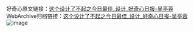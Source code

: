 好奇心原文链接：[这个设计了不起之今日最佳_设计_好奇心日报-吴亭蓉](https://www.qdaily.com/articles/1733.html)
WebArchive归档链接：[这个设计了不起之今日最佳_设计_好奇心日报-吴亭蓉](http://web.archive.org/web/20190623150014/https://www.qdaily.com/articles/1733.html)
![image](http://ww3.sinaimg.cn/large/007d5XDply1g3v4iq2rhzj30u07by4qp)